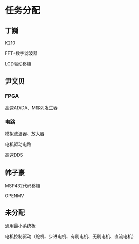 # 任务分配

## 丁巍

K210

FFT+数字滤波器

LCD驱动移植



## 尹文贝

### FPGA

高速AD/DA、M序列发生器

### 电路

模拟滤波器、放大器

电机驱动电路

高速DDS



## 韩子豪

MSP432代码移植

OPENMV



## 未分配

通用最小系统板

电机控制驱动（舵机、步进电机、有刷电机、无刷电机、直流电机）